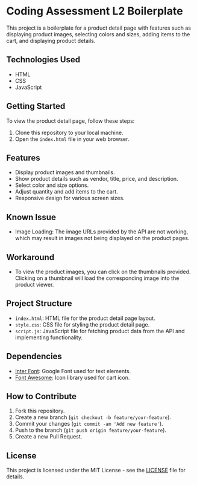 # Coding Assessment L2 Boilerplate

This project is a boilerplate for a product detail page with features such as displaying product images, selecting colors and sizes, adding items to the cart, and displaying product details.

## Technologies Used

- HTML
- CSS
- JavaScript

## Getting Started

To view the product detail page, follow these steps:

1. Clone this repository to your local machine.
2. Open the `index.html` file in your web browser.

## Features

- Display product images and thumbnails.
- Show product details such as vendor, title, price, and description.
- Select color and size options.
- Adjust quantity and add items to the cart.
- Responsive design for various screen sizes.
## Known Issue
- Image Loading: The image URLs provided by the API are not working, which may result in images not being displayed on the product pages.
## Workaround
- To view the product images, you can click on the thumbnails provided. Clicking on a thumbnail will load the corresponding image into the product viewer.

## Project Structure

- `index.html`: HTML file for the product detail page layout.
- `style.css`: CSS file for styling the product detail page.
- `script.js`: JavaScript file for fetching product data from the API and implementing functionality.

## Dependencies

- [Inter Font](https://fonts.google.com/specimen/Inter): Google Font used for text elements.
- [Font Awesome](https://fontawesome.com/): Icon library used for cart icon.

## How to Contribute

1. Fork this repository.
2. Create a new branch (`git checkout -b feature/your-feature`).
3. Commit your changes (`git commit -am 'Add new feature'`).
4. Push to the branch (`git push origin feature/your-feature`).
5. Create a new Pull Request.

## License

This project is licensed under the MIT License - see the [LICENSE](LICENSE) file for details.

